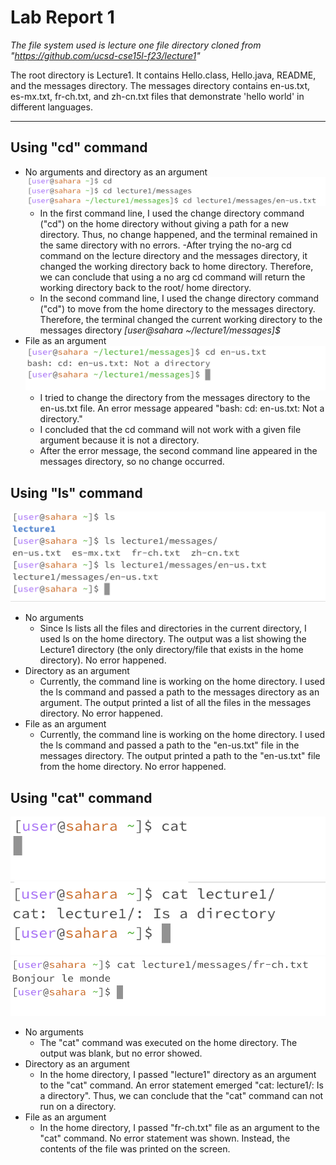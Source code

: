 # Lab Report 1
*The file system used is lecture one file directory cloned from "https://github.com/ucsd-cse15l-f23/lecture1"*

The root directory is Lecture1. It contains Hello.class, Hello.java, README, and the messages directory.
The messages directory contains en-us.txt, es-mx.txt, fr-ch.txt, and zh-cn.txt files that demonstrate 'hello world' in different languages.
***
## Using "cd" command
* No arguments and directory as an argument
![Image](cd1.png)
  - In the first command line, I used the change directory command ("cd") on the home directory without giving a path for a new directory. Thus, no change happened, and the terminal remained in the same directory with no errors.
    -After trying the no-arg cd command on the lecture directory and the messages directory, it changed the working directory back to home directory. Therefore, we can conclude that using a no arg cd command will return the working directory back to the root/ home directory.
  - In the second command line, I used the change directory command ("cd") to move from the home directory to the messages directory. Therefore, the terminal changed the current working directory to the messages directory _[user@sahara ~/lecture1/messages]$_ 
* File as an argument
![Image](cd2.png)
  - I tried to change the directory from the messages directory to the en-us.txt file. An error message appeared "bash: cd: en-us.txt: Not a directory."
  - I concluded that the cd command will not work with a given file argument because it is not a directory.
  - After the error message, the second command line appeared in the messages directory, so no change occurred.
## Using "ls" command
![Image](Ls123.png)
- No arguments
  - Since ls lists all the files and directories in the current directory, I used ls on the home directory. The output was a list showing the Lecture1 directory (the only directory/file that exists in the home directory). No error happened.
- Directory as an argument
  - Currently, the command line is working on the home directory. I used the ls command and passed a path to the messages directory as an argument. The output printed a list of all the files in the messages directory. No error happened.
- File as an argument
  - Currently, the command line is working on the home directory. I used the ls command and passed a path to the "en-us.txt" file in the messages directory. The output printed a path to the "en-us.txt" file from the home directory. No error happened.
## Using "cat" command
![Image](Cat1.png)
![Image](Cat2.png)
![Image](Cat3.png)
- No arguments
  - The "cat" command was executed on the home directory. The output was blank, but no error showed. 
- Directory as an argument
  - In the home directory, I passed "lecture1" directory as an argument to the "cat" command. An error statement emerged "cat: lecture1/: Is a directory". Thus, we can conclude that the "cat" command can not run on a directory.  
- File as an argument
  - In the home directory, I passed "fr-ch.txt" file as an argument to the "cat" command. No error statement was shown. Instead, the contents of the file was printed on the screen. 



